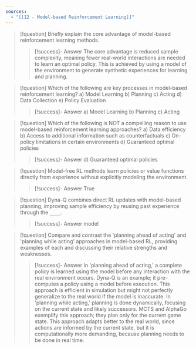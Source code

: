 ```yaml
---
sources:
  - "[[12 - Model-based Reinforcement Learning]]"
---
```

> [!question] Briefly explain the core advantage of model-based reinforcement learning methods.
>> [!success]- Answer
>> The core advantage is reduced sample complexity, meaning fewer real-world interactions are needed to learn an optimal policy.  This is achieved by using a model of the environment to generate synthetic experiences for learning and planning.

> [!question] Which of the following are key processes in model-based reinforcement learning?
> a) Model Learning
> b) Planning
> c) Acting
> d) Data Collection
> e) Policy Evaluation
>> [!success]- Answer
>> a) Model Learning
>> b) Planning
>> c) Acting

> [!question] Which of the following is NOT a compelling reason to use model-based reinforcement learning approaches?
> a) Data efficiency
> b) Access to additional information such as counterfactuals
> c) On-policy limitations in certain environments
> d) Guaranteed optimal policies
>> [!success]- Answer
>> d) Guaranteed optimal policies

> [!question] Model-free RL methods learn policies or value functions directly from experience without explicitly modeling the environment.
>> [!success]- Answer
>> True

> [!question] Dyna-Q combines direct RL updates with model-based planning, improving sample efficiency by reusing past experience through the `____`.
>> [!success]- Answer
>> model

> [!question] Compare and contrast the 'planning ahead of acting' and 'planning while acting' approaches in model-based RL, providing examples of each and discussing their relative strengths and weaknesses.
>> [!success]- Answer
>> In 'planning ahead of acting,' a complete policy is learned using the model before any interaction with the real environment occurs. Dyna-Q is an example; it pre-computes a policy using a model before execution.  This approach is efficient in simulation but might not perfectly generalize to the real world if the model is inaccurate.  In 'planning while acting,' planning is done dynamically, focusing on the current state and likely successors. MCTS and AlphaGo exemplify this approach; they plan only for the current game state.  This approach adapts better to the real world, since actions are informed by the current state, but it is computationally more demanding, because planning needs to be done in real time.


